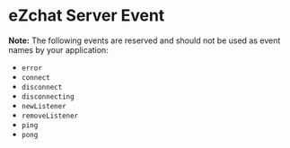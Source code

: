 # eZchat Server Event

**Note:** The following events are reserved and should not be used as event names by your application:
- `error`
- `connect`
- `disconnect`
- `disconnecting`
- `newListener`
- `removeListener`
- `ping`
- `pong`
